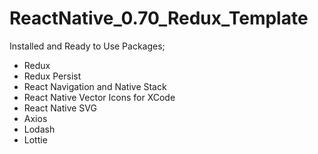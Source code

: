 # ReactNative_0.70_Redux_Template

Installed and Ready to Use Packages;
- Redux
- Redux Persist
- React Navigation and Native Stack
- React Native Vector Icons for XCode
- React Native SVG
- Axios
- Lodash
- Lottie
